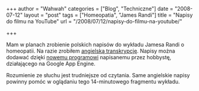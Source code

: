 +++
author = "Wahwah"
categories = ["Blog", "Techniczne"]
date = "2008-07-12"
layout = "post"
tags = ["Homeopatia", "James Randi"]
title = "Napisy do filmu na YouTube"
url = "/2008/07/12/napisy-do-filmu-na-youtube/"

+++

Mam w planach zrobienie polskich napisów do wykładu Jamesa Randi o homeopatii. Na razie zrobiłem [angielską transkrypcję][1]. Napisy można dodawać dzięki [nowemu programowi][2] napisanemu przez hobbystę, działającego na Google App Engine.

Rozumienie ze słuchu jest trudniejsze od czytania. Same angielskie napisy powinny pomóc w oglądaniu tego 14-minutowego fragmentu wykładu.

 [1]: http://yt-subs.appspot.com/view?video=agd5dC1zdWJzcgwLEgVWaWRlbxiiLww
 [2]: http://automaciej.jogger.pl/2008/07/12/napisy-do-filmow-na-youtube/
